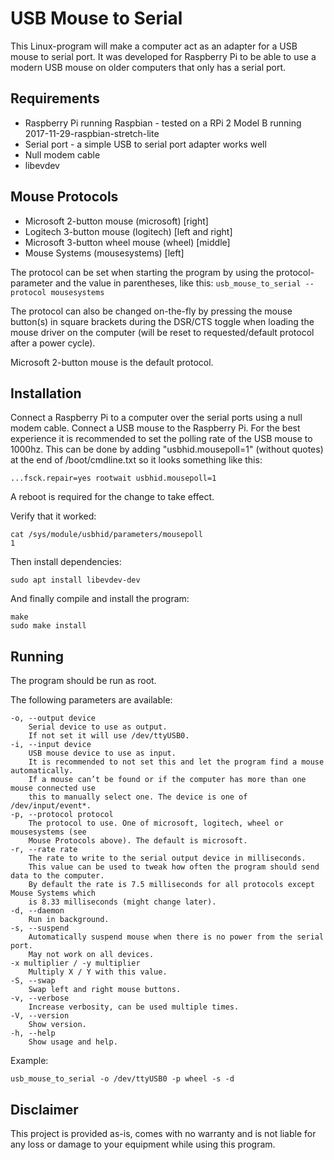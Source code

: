 USB Mouse to Serial
======
This Linux-program will make a computer act as an adapter for a USB mouse to serial port. It was developed for Raspberry Pi to be able to use a modern USB mouse on older computers that only has a serial port.

Requirements
------
* Raspberry Pi running Raspbian - tested on a RPi 2 Model B running 2017-11-29-raspbian-stretch-lite
* Serial port - a simple USB to serial port adapter works well
* Null modem cable
* libevdev

Mouse Protocols
------
* Microsoft 2-button mouse (microsoft) [right]
* Logitech 3-button mouse (logitech) [left and right]
* Microsoft 3-button wheel mouse (wheel) [middle]
* Mouse Systems (mousesystems) [left]

The protocol can be set when starting the program by using the protocol-parameter and the value in parentheses, like this: `usb_mouse_to_serial --protocol mousesystems`

The protocol can also be changed on-the-fly by pressing the mouse button(s) in square brackets during the DSR/CTS toggle when loading the mouse driver on the computer (will be reset to requested/default protocol after a power cycle).

Microsoft 2-button mouse is the default protocol.

Installation
------
Connect a Raspberry Pi to a computer over the serial ports using a null modem cable.
Connect a USB mouse to the Raspberry Pi.
For the best experience it is recommended to set the polling rate of the USB mouse to 1000hz. This can be done by adding "usbhid.mousepoll=1" (without quotes) at the end of /boot/cmdline.txt so it looks something like this:

```
...fsck.repair=yes rootwait usbhid.mousepoll=1
```
A reboot is required for the change to take effect.

Verify that it worked:

```
cat /sys/module/usbhid/parameters/mousepoll 
1
```
Then install dependencies:

```
sudo apt install libevdev-dev
```
And finally compile and install the program:

```
make
sudo make install
```
Running
------
The program should be run as root.

The following parameters are available:

```
-o, --output device
	Serial device to use as output.
	If not set it will use /dev/ttyUSB0.
-i, --input device
	USB mouse device to use as input.
	It is recommended to not set this and let the program find a mouse automatically.
	If a mouse can’t be found or if the computer has more than one mouse connected use
	this to manually select one. The device is one of /dev/input/event*.
-p, --protocol protocol
	The protocol to use. One of microsoft, logitech, wheel or mousesystems (see
	Mouse Protocols above). The default is microsoft.
-r, --rate rate
	The rate to write to the serial output device in milliseconds.
	This value can be used to tweak how often the program should send data to the computer.
	By default the rate is 7.5 milliseconds for all protocols except Mouse Systems which
	is 8.33 milliseconds (might change later).
-d, --daemon
	Run in background.
-s, --suspend
	Automatically suspend mouse when there is no power from the serial port.
	May not work on all devices.
-x multiplier / -y multiplier
	Multiply X / Y with this value.
-S, --swap
	Swap left and right mouse buttons.
-v, --verbose
	Increase verbosity, can be used multiple times.
-V, --version
	Show version.
-h, --help
	Show usage and help.
```

Example:

```
usb_mouse_to_serial -o /dev/ttyUSB0 -p wheel -s -d
```

Disclaimer
------
This project is provided as-is, comes with no warranty and is not liable for any loss or damage to your equipment while using this program.
